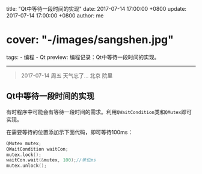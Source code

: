 title: "Qt中等待一段时间的实现"
date: 2017-07-14 17:00:00 +0800
update: 2017-07-14 17:00:00 +0800
author: me
# cover: "-/images/sangshen.jpg"
tags:
    - 编程
    - Qt
preview: 编程记录：Qt中等待一段时间的实现。

---

> 2017-07-14 周五 天气忘了... 北京 院里

## Qt中等待一段时间的实现 ##
有时程序中可能会有等待一段时间的需求。利用`QWaitCondition`类和`QMutex`即可实现。

在需要等待的位置添加示下面代码，即可等待100ms：

``` cpp
QMutex mutex;
QWaitCondition waitCon;
mutex.lock();
waitCon.wait(&mutex, 100);//单位ms
mutex.unlock();
```

